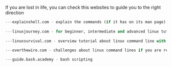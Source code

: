 If you are lost in life, you can check this websites to guide you to the right direction
```python
---explainshell.com - explain the commands (if it has on its man page) and the options you type
	
---linuxjourney.com - for beginner, intermediate and advanced linux tutorial 
    
---linuxsurvival.com - overview tutorial about linux command line with guide
    
---overthewire.com - challenges about linux command lines if you are ready for challenges

---guide.bash.academy - bash scripting

```
